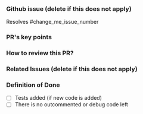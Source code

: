 ### Github issue (delete if this does not apply)
Resolves #change_me_issue_number

### PR's key points
 
### How to review this PR?
 
### Related Issues (delete if this does not apply)
 
### Definition of Done
- [ ] Tests added (if new code is added)
- [ ] There is no outcommented or debug code left